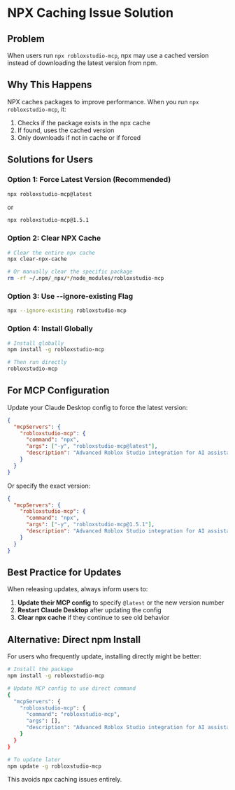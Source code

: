 # NPX Caching Issue Solution

## Problem
When users run `npx robloxstudio-mcp`, npx may use a cached version instead of downloading the latest version from npm.

## Why This Happens
NPX caches packages to improve performance. When you run `npx robloxstudio-mcp`, it:
1. Checks if the package exists in the npx cache
2. If found, uses the cached version
3. Only downloads if not in cache or if forced

## Solutions for Users

### Option 1: Force Latest Version (Recommended)
```bash
npx robloxstudio-mcp@latest
```
or
```bash
npx robloxstudio-mcp@1.5.1
```

### Option 2: Clear NPX Cache
```bash
# Clear the entire npx cache
npx clear-npx-cache

# Or manually clear the specific package
rm -rf ~/.npm/_npx/*/node_modules/robloxstudio-mcp
```

### Option 3: Use --ignore-existing Flag
```bash
npx --ignore-existing robloxstudio-mcp
```

### Option 4: Install Globally
```bash
# Install globally
npm install -g robloxstudio-mcp

# Then run directly
robloxstudio-mcp
```

## For MCP Configuration

Update your Claude Desktop config to force the latest version:

```json
{
  "mcpServers": {
    "robloxstudio-mcp": {
      "command": "npx",
      "args": ["-y", "robloxstudio-mcp@latest"],
      "description": "Advanced Roblox Studio integration for AI assistants"
    }
  }
}
```

Or specify the exact version:

```json
{
  "mcpServers": {
    "robloxstudio-mcp": {
      "command": "npx",
      "args": ["-y", "robloxstudio-mcp@1.5.1"],
      "description": "Advanced Roblox Studio integration for AI assistants"
    }
  }
}
```

## Best Practice for Updates

When releasing updates, always inform users to:

1. **Update their MCP config** to specify `@latest` or the new version number
2. **Restart Claude Desktop** after updating the config
3. **Clear npx cache** if they continue to see old behavior

## Alternative: Direct npm Install

For users who frequently update, installing directly might be better:

```bash
# Install the package
npm install -g robloxstudio-mcp

# Update MCP config to use direct command
{
  "mcpServers": {
    "robloxstudio-mcp": {
      "command": "robloxstudio-mcp",
      "args": [],
      "description": "Advanced Roblox Studio integration for AI assistants"
    }
  }
}

# To update later
npm update -g robloxstudio-mcp
```

This avoids npx caching issues entirely.
